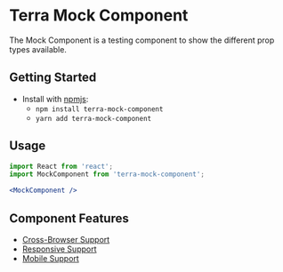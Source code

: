 # Terra Mock Component

The Mock Component is a testing component to show the different prop types available.

## Getting Started

- Install with [npmjs](https://www.npmjs.com):
  - `npm install terra-mock-component`
  - `yarn add terra-mock-component`

## Usage

```jsx
import React from 'react';
import MockComponent from 'terra-mock-component';

<MockComponent />
```

## Component Features
* [Cross-Browser Support](https://github.com/cerner/terra-ui/blob/master/src/terra-dev-site/contributing/ComponentStandards.e.contributing.md#cross-browser-support)
* [Responsive Support](https://github.com/cerner/terra-ui/blob/master/src/terra-dev-site/contributing/ComponentStandards.e.contributing.md#responsive-support)
* [Mobile Support](https://github.com/cerner/terra-ui/blob/master/src/terra-dev-site/contributing/ComponentStandards.e.contributing.md#mobile-support)
